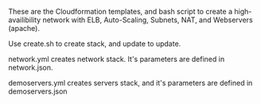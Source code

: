 These are the Cloudformation templates, and bash script to create a high-availibility network with ELB, Auto-Scaling, Subnets, NAT, and Webservers (apache).

Use create.sh to create stack, and update to update. 

network.yml creates network stack. It's parameters are defined in network.json.

demoservers.yml creates servers stack, and it's parameters are defined in demoservers.json


